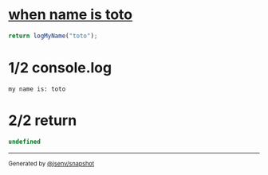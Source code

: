 # [when name is toto](../../log.test.js#L8)

```js
return logMyName("toto");
```

# 1/2 console.log

```console
my name is: toto
```

# 2/2 return

```js
undefined
```

---

<sub>
  Generated by <a href="https://github.com/jsenv/core/tree/main/packages/independent/snapshot">@jsenv/snapshot</a>
</sub>

